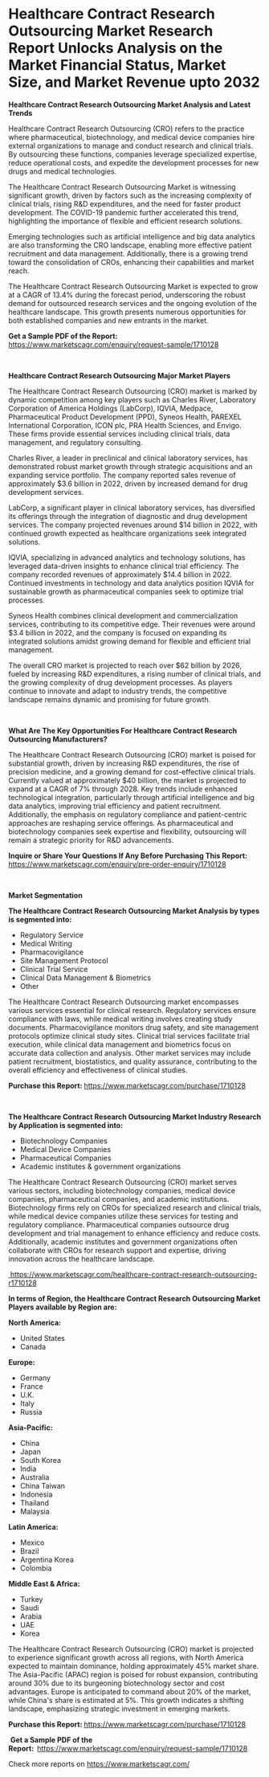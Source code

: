 <p><h1>Healthcare Contract Research Outsourcing Market Research Report Unlocks Analysis on the Market Financial Status, Market Size, and Market Revenue upto 2032</h1></p><p><strong>Healthcare Contract Research Outsourcing Market Analysis and Latest Trends</strong></p>
<p><p>Healthcare Contract Research Outsourcing (CRO) refers to the practice where pharmaceutical, biotechnology, and medical device companies hire external organizations to manage and conduct research and clinical trials. By outsourcing these functions, companies leverage specialized expertise, reduce operational costs, and expedite the development processes for new drugs and medical technologies.</p><p>The Healthcare Contract Research Outsourcing Market is witnessing significant growth, driven by factors such as the increasing complexity of clinical trials, rising R&D expenditures, and the need for faster product development. The COVID-19 pandemic further accelerated this trend, highlighting the importance of flexible and efficient research solutions. </p><p>Emerging technologies such as artificial intelligence and big data analytics are also transforming the CRO landscape, enabling more effective patient recruitment and data management. Additionally, there is a growing trend toward the consolidation of CROs, enhancing their capabilities and market reach. </p><p>The Healthcare Contract Research Outsourcing Market is expected to grow at a CAGR of 13.4% during the forecast period, underscoring the robust demand for outsourced research services and the ongoing evolution of the healthcare landscape. This growth presents numerous opportunities for both established companies and new entrants in the market.</p></p>
<p><strong>Get a Sample PDF of the Report:&nbsp;</strong> <a href="https://www.marketscagr.com/enquiry/request-sample/1710128?utm_campaign=3506&utm_medium=2&utm_source=Github&utm_content=ia&utm_term=27032025&utm_id=healthcare-contract-research-outsourcing">https://www.marketscagr.com/enquiry/request-sample/1710128</a></p>
<p>&nbsp;</p>
<p><strong>Healthcare Contract Research Outsourcing Major Market Players</strong></p>
<p><p>The Healthcare Contract Research Outsourcing (CRO) market is marked by dynamic competition among key players such as Charles River, Laboratory Corporation of America Holdings (LabCorp), IQVIA, Medpace, Pharmaceutical Product Development (PPD), Syneos Health, PAREXEL International Corporation, ICON plc, PRA Health Sciences, and Envigo. These firms provide essential services including clinical trials, data management, and regulatory consulting.</p><p>Charles River, a leader in preclinical and clinical laboratory services, has demonstrated robust market growth through strategic acquisitions and an expanding service portfolio. The company reported sales revenue of approximately $3.6 billion in 2022, driven by increased demand for drug development services.</p><p>LabCorp, a significant player in clinical laboratory services, has diversified its offerings through the integration of diagnostic and drug development services. The company projected revenues around $14 billion in 2022, with continued growth expected as healthcare organizations seek integrated solutions.</p><p>IQVIA, specializing in advanced analytics and technology solutions, has leveraged data-driven insights to enhance clinical trial efficiency. The company recorded revenues of approximately $14.4 billion in 2022. Continued investments in technology and data analytics position IQVIA for sustainable growth as pharmaceutical companies seek to optimize trial processes.</p><p>Syneos Health combines clinical development and commercialization services, contributing to its competitive edge. Their revenues were around $3.4 billion in 2022, and the company is focused on expanding its integrated solutions amidst growing demand for flexible and efficient trial management.</p><p>The overall CRO market is projected to reach over $62 billion by 2026, fueled by increasing R&D expenditures, a rising number of clinical trials, and the growing complexity of drug development processes. As players continue to innovate and adapt to industry trends, the competitive landscape remains dynamic and promising for future growth.</p></p>
<p>&nbsp;</p>
<p><strong>What Are The Key Opportunities For Healthcare Contract Research Outsourcing Manufacturers?</strong></p>
<p><p>The Healthcare Contract Research Outsourcing (CRO) market is poised for substantial growth, driven by increasing R&D expenditures, the rise of precision medicine, and a growing demand for cost-effective clinical trials. Currently valued at approximately $40 billion, the market is projected to expand at a CAGR of 7% through 2028. Key trends include enhanced technological integration, particularly through artificial intelligence and big data analytics, improving trial efficiency and patient recruitment. Additionally, the emphasis on regulatory compliance and patient-centric approaches are reshaping service offerings. As pharmaceutical and biotechnology companies seek expertise and flexibility, outsourcing will remain a strategic priority for R&D advancements.</p></p>
<p><strong>Inquire or Share Your Questions If Any Before Purchasing This Report:</strong> <a href="https://www.marketscagr.com/enquiry/pre-order-enquiry/1710128?utm_campaign=3506&utm_medium=2&utm_source=Github&utm_content=ia&utm_term=27032025&utm_id=healthcare-contract-research-outsourcing">https://www.marketscagr.com/enquiry/pre-order-enquiry/1710128</a></p>
<p>&nbsp;</p>
<p><strong>Market Segmentation</strong></p>
<p><strong>The Healthcare Contract Research Outsourcing Market Analysis by types is segmented into:</strong></p>
<p><ul><li>Regulatory Service</li><li>Medical Writing</li><li>Pharmacovigilance</li><li>Site Management Protocol</li><li>Clinical Trial Service</li><li>Clinical Data Management & Biometrics</li><li>Other</li></ul></p>
<p><p>The Healthcare Contract Research Outsourcing market encompasses various services essential for clinical research. Regulatory services ensure compliance with laws, while medical writing involves creating study documents. Pharmacovigilance monitors drug safety, and site management protocols optimize clinical study sites. Clinical trial services facilitate trial execution, while clinical data management and biometrics focus on accurate data collection and analysis. Other market services may include patient recruitment, biostatistics, and quality assurance, contributing to the overall efficiency and effectiveness of clinical studies.</p></p>
<p><strong>Purchase this Report:&nbsp;</strong><a href="https://www.marketscagr.com/purchase/1710128?utm_campaign=3506&utm_medium=2&utm_source=Github&utm_content=ia&utm_term=27032025&utm_id=healthcare-contract-research-outsourcing">https://www.marketscagr.com/purchase/1710128</a></p>
<p>&nbsp;</p>
<p><strong>The Healthcare Contract Research Outsourcing Market Industry Research by Application is segmented into:</strong></p>
<p><ul><li>Biotechnology Companies</li><li>Medical Device Companies</li><li>Pharmaceutical Companies</li><li>Academic institutes & government organizations</li></ul></p>
<p><p>The Healthcare Contract Research Outsourcing (CRO) market serves various sectors, including biotechnology companies, medical device companies, pharmaceutical companies, and academic institutions. Biotechnology firms rely on CROs for specialized research and clinical trials, while medical device companies utilize these services for testing and regulatory compliance. Pharmaceutical companies outsource drug development and trial management to enhance efficiency and reduce costs. Additionally, academic institutes and government organizations often collaborate with CROs for research support and expertise, driving innovation across the healthcare landscape.</p></p>
<p><a href="https://www.marketscagr.com/healthcare-contract-research-outsourcing-r1710128?utm_campaign=3506&utm_medium=2&utm_source=Github&utm_content=ia&utm_term=27032025&utm_id=healthcare-contract-research-outsourcing">&nbsp;https://www.marketscagr.com/healthcare-contract-research-outsourcing-r1710128</a></p>
<p><strong>In terms of Region, the Healthcare Contract Research Outsourcing Market Players available by Region are:</strong></p>
<p>
    <p> <strong> North America: </strong>
        <ul>
            <li>United States</li>
            <li>Canada</li>
        </ul>
        </p> 
    <p> <strong> Europe: </strong>
        <ul>
            <li>Germany</li>
            <li>France</li>
            <li>U.K.</li>
            <li>Italy</li>
            <li>Russia</li>
        </ul>
        </p> 
    <p> <strong> Asia-Pacific: </strong>
        <ul>
            <li>China</li>
            <li>Japan</li>
            <li>South Korea</li>
            <li>India</li>
            <li>Australia</li>
            <li>China Taiwan</li>
            <li>Indonesia</li>
            <li>Thailand</li>
            <li>Malaysia</li>
        </ul>
        </p> 
    <p> <strong> Latin America: </strong>
        <ul>
            <li>Mexico</li>
            <li>Brazil</li>
            <li>Argentina Korea</li>
            <li>Colombia</li>
        </ul>
        </p> 
    <p> <strong> Middle East & Africa: </strong>
        <ul>
            <li>Turkey</li>
            <li>Saudi</li>
            <li>Arabia</li>
            <li>UAE</li>
            <li>Korea</li>
        </ul>
    </p>
    </p>
<p><p>The Healthcare Contract Research Outsourcing (CRO) market is projected to experience significant growth across all regions, with North America expected to maintain dominance, holding approximately 45% market share. The Asia-Pacific (APAC) region is poised for robust expansion, contributing around 30% due to its burgeoning biotechnology sector and cost advantages. Europe is anticipated to command about 20% of the market, while China's share is estimated at 5%. This growth indicates a shifting landscape, emphasizing strategic investment in emerging markets.</p></p>
<p><strong>Purchase this Report: </strong><a href="https://www.marketscagr.com/purchase/1710128?utm_campaign=3506&utm_medium=2&utm_source=Github&utm_content=ia&utm_term=27032025&utm_id=healthcare-contract-research-outsourcing">https://www.marketscagr.com/purchase/1710128</a></p>
<p>&nbsp;<strong>Get a Sample PDF of the Report:&nbsp;&nbsp;</strong><a href="https://www.marketscagr.com/enquiry/request-sample/1710128?utm_campaign=3506&utm_medium=2&utm_source=Github&utm_content=ia&utm_term=27032025&utm_id=healthcare-contract-research-outsourcing">https://www.marketscagr.com/enquiry/request-sample/1710128</a></p>
<p><strong></strong></p>
<p>Check more reports on <a href="https://www.marketscagr.com/?utm_campaign=3506&utm_medium=2&utm_source=Github&utm_content=ia&utm_term=27032025&utm_id=healthcare-contract-research-outsourcing">https://www.marketscagr.com/</a></p>